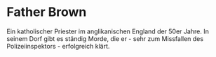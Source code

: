 # Father Brown 
Ein katholischer Priester im anglikanischen England der 50er Jahre.
In seinem Dorf gibt es ständig Morde, die er - sehr zum Missfallen des Polizeiinspektors - erfolgreich klärt.

